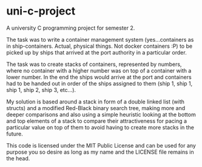 # uni-c-project
A university C programming project for semester 2.

The task was to write a container management system (yes...containers as in ship-containers. Actual, physical things. Not docker containers :P) to be picked up by ships that arrived at the port authority in a particular order.

The task was to create stacks of containers, represented by numbers, where no container with a higher number was on top of a container with a lower number. In the end the ships would arrive at the port and containers had to be handed out in order of the ships assigned to them (ship 1, ship 1, ship 1, ship 2, ship 3, etc...).

My solution is based around a stack in form of a double linked list (with structs) and a modified Red-Black binary search tree, making more and deeper comparisons and also using a simple heuristic looking at the bottom and top elements of a stack to compare their attractiveness for pacing a particular value on top of them to avoid having to create more stacks in the future.

This code is licensed under the MIT Public License and can be used for any purpose you so desire as long as my name and the LICENSE file remains in the head.
